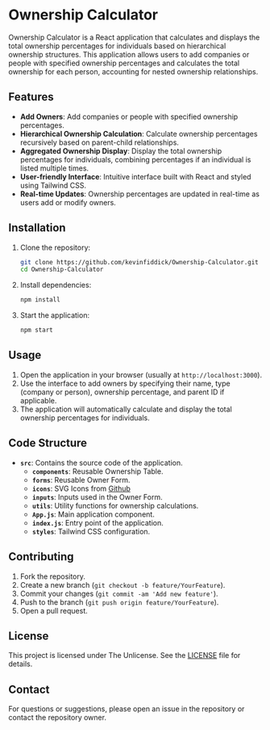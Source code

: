 # Ownership Calculator

Ownership Calculator is a React application that calculates and displays the total ownership percentages for individuals based on hierarchical ownership structures. This application allows users to add companies or people with specified ownership percentages and calculates the total ownership for each person, accounting for nested ownership relationships.

## Features

- **Add Owners**: Add companies or people with specified ownership percentages.
- **Hierarchical Ownership Calculation**: Calculate ownership percentages recursively based on parent-child relationships.
- **Aggregated Ownership Display**: Display the total ownership percentages for individuals, combining percentages if an individual is listed multiple times.
- **User-friendly Interface**: Intuitive interface built with React and styled using Tailwind CSS.
- **Real-time Updates**: Ownership percentages are updated in real-time as users add or modify owners.

## Installation

1. Clone the repository:

   ```sh
   git clone https://github.com/kevinfiddick/Ownership-Calculator.git
   cd Ownership-Calculator
   ```

2. Install dependencies:

   ```sh
   npm install
   ```

3. Start the application:
   ```sh
   npm start
   ```

## Usage

1. Open the application in your browser (usually at `http://localhost:3000`).
2. Use the interface to add owners by specifying their name, type (company or person), ownership percentage, and parent ID if applicable.
3. The application will automatically calculate and display the total ownership percentages for individuals.

## Code Structure

- **`src`**: Contains the source code of the application.
  - **`components`**: Reusable Ownership Table.
  - **`forms`**: Reusable Owner Form.
  - **`icons`**: SVG Icons from [Github](https://octicons.github.com/)
  - **`inputs`**: Inputs used in the Owner Form.
  - **`utils`**: Utility functions for ownership calculations.
  - **`App.js`**: Main application component.
  - **`index.js`**: Entry point of the application.
  - **`styles`**: Tailwind CSS configuration.

## Contributing

1. Fork the repository.
2. Create a new branch (`git checkout -b feature/YourFeature`).
3. Commit your changes (`git commit -am 'Add new feature'`).
4. Push to the branch (`git push origin feature/YourFeature`).
5. Open a pull request.

## License

This project is licensed under The Unlicense. See the [LICENSE](LICENSE) file for details.

## Contact

For questions or suggestions, please open an issue in the repository or contact the repository owner.
